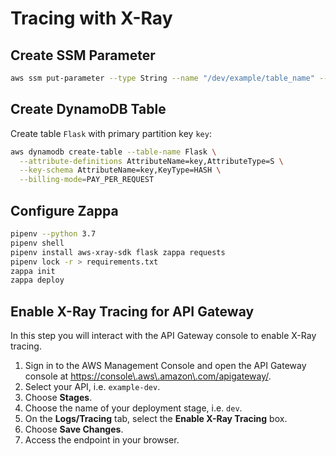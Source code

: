 # Tracing with X-Ray

## Create SSM Parameter

```sh
aws ssm put-parameter --type String --name "/dev/example/table_name" --value "Flask"
```

## Create DynamoDB Table

Create table `Flask` with primary partition key `key`:

```sh
aws dynamodb create-table --table-name Flask \
  --attribute-definitions AttributeName=key,AttributeType=S \
  --key-schema AttributeName=key,KeyType=HASH \
  --billing-mode=PAY_PER_REQUEST
```

## Configure Zappa

```sh
pipenv --python 3.7
pipenv shell
pipenv install aws-xray-sdk flask zappa requests
pipenv lock -r > requirements.txt
zappa init
zappa deploy
```

## Enable X-Ray Tracing for API Gateway

In this step you will interact with the API Gateway console to enable X\-Ray tracing\.

1. Sign in to the AWS Management Console and open the API Gateway console at <https://console\.aws\.amazon\.com/apigateway/>.
1. Select your API, i.e. `example-dev`.
1. Choose **Stages**.
1. Choose the name of your deployment stage, i.e. `dev`.
1. On the **Logs/Tracing** tab, select the **Enable X-Ray Tracing** box.
1. Choose **Save Changes**.
1. Access the endpoint in your browser.
